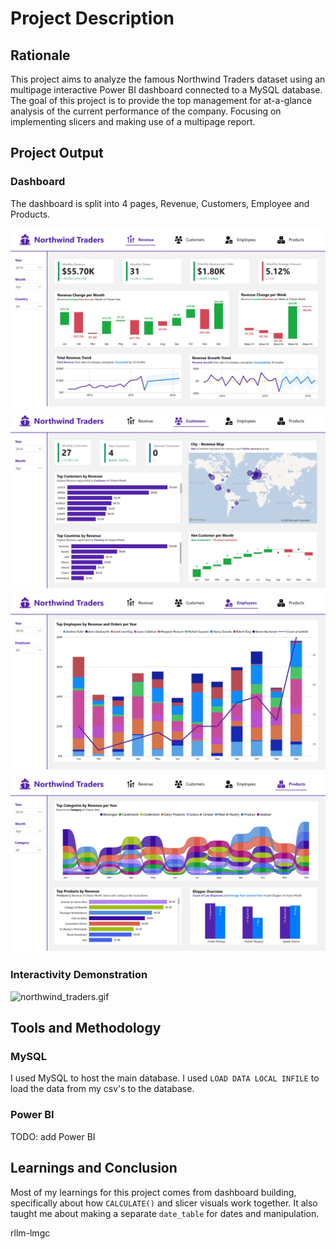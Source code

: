 # Project Description

## Rationale
This project aims to analyze the famous Northwind Traders dataset using an multipage interactive Power BI dashboard connected to a MySQL database. The goal of this project is to provide the top management for at-a-glance analysis of the current performance of the company. Focusing on implementing slicers and making use of a multipage report.

## Project Output
### Dashboard
The dashboard is split into 4 pages, Revenue, Customers, Employee and Products.

![northwind_traders_page1.jpg](powerbi/exports/northwind_traders_page1.jpg)
![northwind_traders_page2.jpg](powerbi/exports/northwind_traders_page2.jpg)
![northwind_traders_page3.jpg](powerbi/exports/northwind_traders_page3.jpg)
![northwind_traders_page4.jpg](powerbi/exports/northwind_traders_page4.jpg)

### Interactivity Demonstration
![northwind_traders.gif](powerbi/exports/northwind_traders.gif)

## Tools and Methodology
### MySQL
I used MySQL to host the main database. I used `LOAD DATA LOCAL INFILE` to load the data from my csv's to the database.
### Power BI
TODO: add Power BI

## Learnings and Conclusion
Most of my learnings for this project comes from dashboard building, specifically about how `CALCULATE()` and slicer visuals work together. It also taught me about making a separate `date_table` for dates and manipulation.

rllm-lmgc